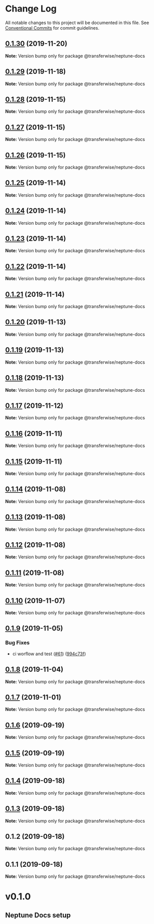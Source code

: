 # Change Log

All notable changes to this project will be documented in this file.
See [Conventional Commits](https://conventionalcommits.org) for commit guidelines.

## [0.1.30](https://github.com/transferwise/neptune/compare/@transferwise/neptune-docs@0.1.29...@transferwise/neptune-docs@0.1.30) (2019-11-20)

**Note:** Version bump only for package @transferwise/neptune-docs





## [0.1.29](https://github.com/transferwise/neptune/compare/@transferwise/neptune-docs@0.1.28...@transferwise/neptune-docs@0.1.29) (2019-11-18)

**Note:** Version bump only for package @transferwise/neptune-docs





## [0.1.28](https://github.com/transferwise/neptune/compare/@transferwise/neptune-docs@0.1.27...@transferwise/neptune-docs@0.1.28) (2019-11-15)

**Note:** Version bump only for package @transferwise/neptune-docs





## [0.1.27](https://github.com/transferwise/neptune/compare/@transferwise/neptune-docs@0.1.26...@transferwise/neptune-docs@0.1.27) (2019-11-15)

**Note:** Version bump only for package @transferwise/neptune-docs





## [0.1.26](https://github.com/transferwise/neptune/compare/@transferwise/neptune-docs@0.1.25...@transferwise/neptune-docs@0.1.26) (2019-11-15)

**Note:** Version bump only for package @transferwise/neptune-docs





## [0.1.25](https://github.com/transferwise/neptune/compare/@transferwise/neptune-docs@0.1.24...@transferwise/neptune-docs@0.1.25) (2019-11-14)

**Note:** Version bump only for package @transferwise/neptune-docs





## [0.1.24](https://github.com/transferwise/neptune/compare/@transferwise/neptune-docs@0.1.23...@transferwise/neptune-docs@0.1.24) (2019-11-14)

**Note:** Version bump only for package @transferwise/neptune-docs





## [0.1.23](https://github.com/transferwise/neptune/compare/@transferwise/neptune-docs@0.1.22...@transferwise/neptune-docs@0.1.23) (2019-11-14)

**Note:** Version bump only for package @transferwise/neptune-docs





## [0.1.22](https://github.com/transferwise/neptune/compare/@transferwise/neptune-docs@0.1.21...@transferwise/neptune-docs@0.1.22) (2019-11-14)

**Note:** Version bump only for package @transferwise/neptune-docs





## [0.1.21](https://github.com/transferwise/neptune/compare/@transferwise/neptune-docs@0.1.20...@transferwise/neptune-docs@0.1.21) (2019-11-14)

**Note:** Version bump only for package @transferwise/neptune-docs





## [0.1.20](https://github.com/transferwise/neptune/compare/@transferwise/neptune-docs@0.1.19...@transferwise/neptune-docs@0.1.20) (2019-11-13)

**Note:** Version bump only for package @transferwise/neptune-docs





## [0.1.19](https://github.com/transferwise/neptune/compare/@transferwise/neptune-docs@0.1.18...@transferwise/neptune-docs@0.1.19) (2019-11-13)

**Note:** Version bump only for package @transferwise/neptune-docs





## [0.1.18](https://github.com/transferwise/neptune/compare/@transferwise/neptune-docs@0.1.17...@transferwise/neptune-docs@0.1.18) (2019-11-13)

**Note:** Version bump only for package @transferwise/neptune-docs





## [0.1.17](https://github.com/transferwise/neptune/compare/@transferwise/neptune-docs@0.1.16...@transferwise/neptune-docs@0.1.17) (2019-11-12)

**Note:** Version bump only for package @transferwise/neptune-docs





## [0.1.16](https://github.com/transferwise/neptune/compare/@transferwise/neptune-docs@0.1.15...@transferwise/neptune-docs@0.1.16) (2019-11-11)

**Note:** Version bump only for package @transferwise/neptune-docs





## [0.1.15](https://github.com/transferwise/neptune/compare/@transferwise/neptune-docs@0.1.14...@transferwise/neptune-docs@0.1.15) (2019-11-11)

**Note:** Version bump only for package @transferwise/neptune-docs





## [0.1.14](https://github.com/transferwise/neptune/compare/@transferwise/neptune-docs@0.1.13...@transferwise/neptune-docs@0.1.14) (2019-11-08)

**Note:** Version bump only for package @transferwise/neptune-docs





## [0.1.13](https://github.com/transferwise/neptune/compare/@transferwise/neptune-docs@0.1.12...@transferwise/neptune-docs@0.1.13) (2019-11-08)

**Note:** Version bump only for package @transferwise/neptune-docs





## [0.1.12](https://github.com/transferwise/neptune/compare/@transferwise/neptune-docs@0.1.11...@transferwise/neptune-docs@0.1.12) (2019-11-08)

**Note:** Version bump only for package @transferwise/neptune-docs





## [0.1.11](https://github.com/transferwise/neptune/compare/@transferwise/neptune-docs@0.1.10...@transferwise/neptune-docs@0.1.11) (2019-11-08)

**Note:** Version bump only for package @transferwise/neptune-docs





## [0.1.10](https://github.com/transferwise/neptune/compare/@transferwise/neptune-docs@0.1.9...@transferwise/neptune-docs@0.1.10) (2019-11-07)

**Note:** Version bump only for package @transferwise/neptune-docs





## [0.1.9](https://github.com/transferwise/neptune/compare/@transferwise/neptune-docs@0.1.8...@transferwise/neptune-docs@0.1.9) (2019-11-05)


### Bug Fixes

* ci worflow and test ([#61](https://github.com/transferwise/neptune/issues/61)) ([994c73f](https://github.com/transferwise/neptune/commit/994c73fb0fe272dfa97b335c166a0890cf31bb46))





## [0.1.8](https://github.com/transferwise/neptune/compare/@transferwise/neptune-docs@0.1.7...@transferwise/neptune-docs@0.1.8) (2019-11-04)

**Note:** Version bump only for package @transferwise/neptune-docs





## [0.1.7](https://github.com/transferwise/neptune/compare/@transferwise/neptune-docs@0.1.6...@transferwise/neptune-docs@0.1.7) (2019-11-01)

**Note:** Version bump only for package @transferwise/neptune-docs





## [0.1.6](https://github.com/transferwise/neptune/compare/@transferwise/neptune-docs@0.1.5...@transferwise/neptune-docs@0.1.6) (2019-09-19)

**Note:** Version bump only for package @transferwise/neptune-docs





## [0.1.5](https://github.com/transferwise/neptune/compare/@transferwise/neptune-docs@0.1.4...@transferwise/neptune-docs@0.1.5) (2019-09-19)

**Note:** Version bump only for package @transferwise/neptune-docs





## [0.1.4](https://github.com/transferwise/neptune/compare/@transferwise/neptune-docs@0.1.3...@transferwise/neptune-docs@0.1.4) (2019-09-18)

**Note:** Version bump only for package @transferwise/neptune-docs





## [0.1.3](https://github.com/transferwise/neptune/compare/@transferwise/neptune-docs@0.1.2...@transferwise/neptune-docs@0.1.3) (2019-09-18)

**Note:** Version bump only for package @transferwise/neptune-docs





## 0.1.2 (2019-09-18)

**Note:** Version bump only for package @transferwise/neptune-docs





## 0.1.1 (2019-09-18)

**Note:** Version bump only for package @transferwise/neptune-docs





# v0.1.0
## Neptune Docs setup
